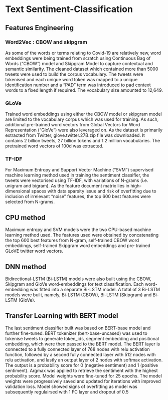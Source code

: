 # Text Sentiment-Classification 

## Features Engineering

### Word2Vec : CBOW and skipgram
As some of the words or terms relating to Covid-19 are relatively new, word embeddings were being trained from scratch using Continuous Bag of Words (“CBOW”) model and Skipgram Model  to capture contextual and semantic similarity. The cleaned dataset which contained more than 5000 tweets were used to build the corpus vocabulary. The tweets were tokenised and each unique word token was mapped to a unique identification number and a “PAD” term was introduced to pad context words to a fixed length if required. The vocabulary size amounted to 12,649.

### GLoVe

Trained word embeddings using either the CBOW model or skipgram model are limited to the vocabulary corpus which was used for training. As such, additional pre-trained word vectors from Global Vectors for Word Representation (“GloVe”) were also leveraged on. As the dataset is primarily extracted from Twitter, glove.twitter.27B.zip file  was downloaded. It contains 2 billion tweets, 27 billion tokens and 1.2 million vocabularies. The pretrained word vectors of 100d was extracted.

### TF-IDF
For Maximum Entropy and Support Vector Machine (“SVM”) supervised machine learning method used in training the sentiment classifier, the tweets were vectorised using TF-IDF, with variations of N-grams (i.e. unigram and bigram). As the feature document matrix lies in high-dimensional spaces with data sparsity issue and risk of overfitting due to inclusion of irrelevant “noise” features, the top 600 best features were selected from N-grams.

## CPU method
Maximum entropy and SVM models  were the two CPU-based machine learning method used. The features used were obtained by concatenating the top 600 best features from N-gram, self-trained CBOW word embeddings, self-trained Skipgram word embeddings and pre-trained GLoVE twitter word vectors.

## DNN method
Bidirectional-LSTM (Bi-LSTM) models  were also built using the CBOW, Skipgram and GloVe word-embeddings for text classification. Each word-embedding was fitted into a separate Bi-LSTM model. A total of 3 Bi-LSTM models were built, namely, Bi-LSTM (CBOW), Bi-LSTM (Skipgram) and Bi-LSTM (GloVe).


## Transfer Learning with BERT model
The last sentiment classifier built was based on BERT-base model and further fine-tuned. BERT tokenizer (bert-base-uncased) was used to tokenise tweets to generate token_ids, segment embedding and positional embedding, which were then passed to the BERT model. The BERT layer is connected to a fully connected layer of 768 nodes with relu activation function, followed by a second fully connected layer with 512 nodes with relu activation, and lastly an output layer of 2 nodes with softmax activation. The output is a probability score for 0 (negative sentiment) and 1 (positive sentiment). Argmax was applied to retrieve the sentiment with the highest probability score. Model weights were fine-tuned for 25 epochs. The model weights were progressively saved and updated for iterations with improved validation loss.  Model showed signs of overfitting as model was subsequently regulairsed with 1 FC layer and dropout of 0.5


